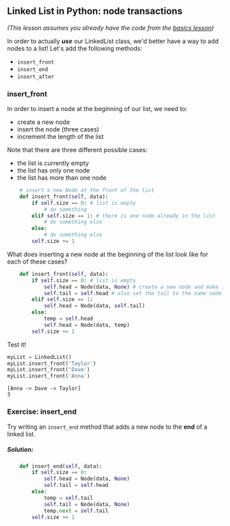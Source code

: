 ## Linked List in Python: node transactions

_(This lesson assumes you already have the code from the [basics lesson](https://gawdiseattle.gitbook.io/wdi/08-cs/intro/basics))_

In order to actually ***use*** our LinkedList class, we'd better have a way to add nodes to a list! Let's add the following methods:
* `insert_front`
* `insert_end`
* `insert_after`

### insert_front

In order to insert a node at the beginning of our list, we need to:
* create a new node
* insert the node (three cases)
* increment the length of the list

Note that there are three different possible cases:
* the list is currently empty
* the list has only one node
* the list has more than one node

```python
	# insert a new Node at the front of the list
	def insert_front(self, data):
		if self.size == 0: # list is empty
            # do something
		elif self.size == 1: # there is one node already in the list
            # do something else
		else:
            # do something else
		self.size += 1
```

What does inserting a new node at the beginning of the list look like for each of these cases?

```python
	def insert_front(self, data):
		if self.size == 0: # list is empty
			self.head = Node(data, None) # create a new node and make it the head
			self.tail = self.head # also set the tail to the same node
		elif self.size == 1:
			self.head = Node(data, self.tail)
		else:
			temp = self.head
			self.head = Node(data, temp)
		self.size += 1
```

Test it!

```python
myList = LinkedList()
myList.insert_front('Taylor')
myList.insert_front('Dave')
myList.insert_front('Anna')
```

```
[Anna -> Dave -> Taylor]
3
```

### Exercise: insert_end

Try writing an `insert_end` method that adds a new node to the **end** of a linked list.

##### Solution:
```python
	def insert_end(self, data):
		if self.size == 0:
			self.head = Node(data, None)
			self.tail = self.head
		else:
			temp = self.tail
			self.tail = Node(data, None)
			temp.next = self.tail
		self.size += 1
```